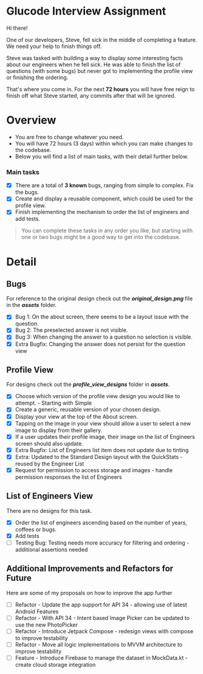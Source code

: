 # Glucode Interview Assignment

Hi there! 

One of our developers, Steve, fell sick in the middle of completing a feature. We need your help to finish things off.

Steve was tasked with building a way to display some interesting facts about our engineers when he fell sick. He was able to finish the list of questions (with some bugs) but never got to implementing the profile view or finishing the ordering.

That's where you come in.
For the next **72 hours** you will have free reign to finish off what Steve started, any commits after that will be ignored.

# Overview
- You are free to change whatever you need.
- You will have 72 hours (3 days) within which you can make changes to the codebase.
- Below you will find a list of main tasks, with their detail further below.

### Main tasks
- [x] There are a total of **3 known** bugs, ranging from simple to complex. Fix the bugs.
- [x] Create and display a reusable component, which could be used for the profile view.
- [x] Finish implementing the mechanism to order the list of engineers and add tests.

> You can complete these tasks in any order you like, but starting with one or two bugs might be a good way to get into the codebase.

# Detail
## Bugs
For reference to the original design check out the ***original_design.png*** file in the ***assets*** folder. 
- [x] Bug 1: On the about screen, there seems to be a layout issue with the question.
- [x] Bug 2: The preselected answer is not visible. 
- [x] Bug 3: When changing the answer to a question no selection is visible. 
- [x] Extra Bugfix: Changing the answer does not persist for the question view

## Profile View
For designs check out the ***profile_view_designs*** folder in ***assets***.
- [x] Choose which version of the profile view design you would like to attempt. - Starting with Simple
- [x] Create a generic, reusable version of your chosen design.
- [x] Display your view at the top of the About screen.
- [x] Tapping on the image in your view should allow a user to select a new image to display from their gallery.
- [x] If a user updates their profile image, their image on the list of Engineers screen should also update.
- [x] Extra Bugfix: List of Engineers list item does not update due to tinting
- [x] Extra: Updated to the Standard Design layout with the QuickStats - reused by the Engineer List
- [x] Request for permission to access storage and images - handle permission responses the list of Engineers

## List of Engineers View
There are no designs for this task.
- [x] Order the list of engineers ascending based on the number of years, coffees or bugs.
- [x] Add tests
- [ ] Testing Bug: Testing needs more accuracy for filtering and ordering - additional assertions needed

## Additional Improvements and Refactors for Future
Here are some of my proposals on how to improve the app further
- [ ] Refactor - Update the app support for API 34 - allowing use of latest Android Features
- [ ] Refactor - With API 34 - Intent based Image Picker can be updated to use the new PhotoPicker
- [ ] Refactor - Introduce Jetpack Compose - redesign views with compose to improve testability
- [ ] Refactor - Move all logic implementations to MVVM architecture to improve testability
- [ ] Feature - Introduce Firebase to manage the dataset in MockData.kt - create cloud storage integration